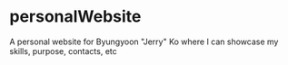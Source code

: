 # personalWebsite
A personal website for Byungyoon "Jerry" Ko where I can showcase my skills, purpose, contacts, etc
